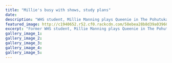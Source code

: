 ```yaml
---
title: "Millie's busy with shows, study plans"
date: 
description: "WHS student, Millie Manning plays Queenie in The Pohutukawa Tree at Repertory Theatre..."
featured_image: http://c1940652.r52.cf0.rackcdn.com/58ebea28b8d39a03960001e0/Millie-Manning-plays-Queenie-at-Rep-Theatre-midweek-5-april-2017.jpg
excerpt: "Former WHS student, Millie Manning plays Queenie in The Pohutukawa Tree at Repertory Theatre."
gallery_image_1: 
gallery_image_2: 
gallery_image_3: 
gallery_image_4: 
gallery_image_5: 
---
```

